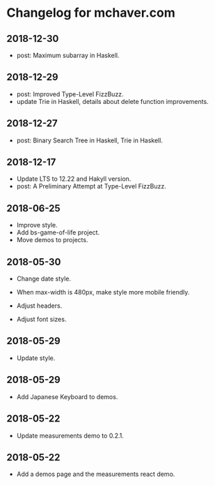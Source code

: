 # Changelog for mchaver.com

## 2018-12-30
* post: Maximum subarray in Haskell.

## 2018-12-29
* post: Improved Type-Level FizzBuzz.
* update Trie in Haskell, details about delete function improvements.

## 2018-12-27
* post: Binary Search Tree in Haskell, Trie in Haskell.

## 2018-12-17
* Update LTS to 12.22 and Hakyll version.
* post: A Preliminary Attempt at Type-Level FizzBuzz.

## 2018-06-25

* Improve style.
* Add bs-game-of-life project.
* Move demos to projects.

## 2018-05-30

* Change date style.

* When max-width is 480px, make style more mobile friendly.

* Adjust headers.

* Adjust font sizes.

## 2018-05-29

* Update style.

## 2018-05-29

* Add Japanese Keyboard to demos.

## 2018-05-22

* Update measurements demo to 0.2.1.

## 2018-05-22

* Add a demos page and the measurements react demo.

